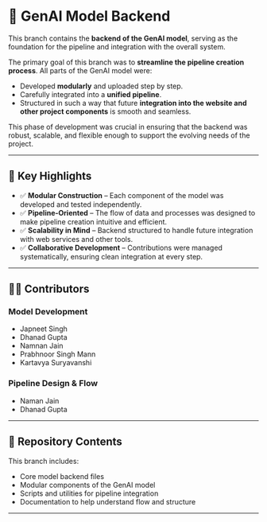 # 🚀 GenAI Model Backend

This branch contains the **backend of the GenAI model**, serving as the foundation for the pipeline and integration with the overall system.

The primary goal of this branch was to **streamline the pipeline creation process**. All parts of the GenAI model were:

* Developed **modularly** and uploaded step by step.
* Carefully integrated into a **unified pipeline**.
* Structured in such a way that future **integration into the website and other project components** is smooth and seamless.

This phase of development was crucial in ensuring that the backend was robust, scalable, and flexible enough to support the evolving needs of the project.

---

## 🔧 Key Highlights

* ✅ **Modular Construction** – Each component of the model was developed and tested independently.
* ✅ **Pipeline-Oriented** – The flow of data and processes was designed to make pipeline creation intuitive and efficient.
* ✅ **Scalability in Mind** – Backend structured to handle future integration with web services and other tools.
* ✅ **Collaborative Development** – Contributions were managed systematically, ensuring clean integration at every step.

---

## 👨‍💻 Contributors

### Model Development

* Japneet Singh
* Dhanad Gupta
* Namnan Jain
* Prabhnoor Singh Mann
* Kartavya Suryavanshi

### Pipeline Design & Flow

* Naman Jain
* Dhanad Gupta

---

## 📂 Repository Contents

This branch includes:

* Core model backend files
* Modular components of the GenAI model
* Scripts and utilities for pipeline integration
* Documentation to help understand flow and structure

---

